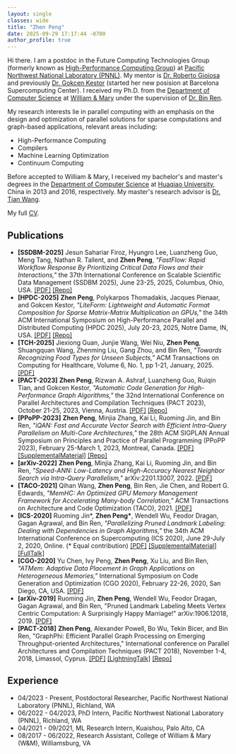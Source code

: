 ```yaml
---
layout: single
classes: wide
title: "Zhen Peng"
date: 2025-09-29 17:17:44 -0700
author_profile: true
---
```



Hi there. I am a postdoc in the Future Computing Technologies Group (formerly known as [High-Performance Computing Group][HPCPNNL]) at [Pacific Northwest National Laboratory (PNNL)][PNNL]. My mentor is [Dr. Roberto Gioiosa][RobertoGioiosa] and previously [Dr. Gokcen Kestor][GokcenKestor] (started her new posision at Barcelona Supercomputing Center). I received my Ph.D. from the [Department of Computer Science][WMCS] at [William & Mary][W&M] under the supervision of [Dr. Bin Ren][BinRen].

My research interests lie in parallel computing with an emphasis on the design and optimization of parallel solutions for sparse computations and graph-based applications, relevant areas including:

* High-Performance Computing
* Compilers
* Machine Learning Optimization
* Continuum Computing

Before accepted to William & Mary, I received my bachelor's and master's degrees in the [Department of Computer Science][HQUCS] at [Huaqiao University][HQU], China in 2013 and 2016, respectively. My master's research advisor is [Dr. Tian Wang][TianWang].

[HPCPNNL]: https://www.pnnl.gov/high-performance-computing
[PNNL]: https://www.pnnl.gov/
[WMCS]: https://www.wm.edu/as/computerscience/
[W&M]: https://www.wm.edu/index.php
[BinRen]: https://www.cs.wm.edu/~bren/
[HQUCS]: https://cst.hqu.edu.cn/
[HQU]: https://www.hqu.edu.cn/
[TianWang]: https://ai.bnu.edu.cn/xygk/szdw/zgj/c07f0119d96744c1bc2a762be4ecdb30.htm
[GokcenKestor]: https://www.pnnl.gov/people/gokcen-kestor
[RobertoGioiosa]: https://www.pnnl.gov/people/roberto-gioiosa

My full [CV](assets/files/ZhenPeng_CV.pdf).

## Publications

* **[SSDBM-2025]** Jesun Sahariar Firoz, Hyungro Lee, Luanzheng Guo, Meng Tang, Nathan R. Tallent, and **Zhen Peng**, _"FastFlow: Rapid Workflow Response By Prioritizing Critical Data Flows and their Interactions,"_ the 37th International Conference on Scalable Scientific Data Management (SSDBM 2025), June 23-25, 2025, Columbus, Ohio, USA. [[PDF]](assets/papers/SSDBM-2025_FastFlow_Jesun.pdf) [[Repo]](https://github.com/pnnl/FlowForecaster)
* **[HPDC-2025]** **Zhen Peng**, Polykarpos Thomadakis, Jacques Pienaar, and Gokcen Kestor, _"LiteForm: Lightweight and Automatic Format Composition for Sparse Matrix-Matrix Multiplication on GPUs,"_ the 34th ACM International Symposium on High-Performance Parallel and Distributed Computing (HPDC 2025), July 20-23, 2025, Notre Dame, IN, USA. [[PDF]](assets/papers/HPDC-2025_LiteForm_Zhen.CameraReady.pdf) [[Repo]](https://github.com/johnpzh/liteform_ae)
* **[TCH-2025]** Jiexiong Guan, Junjie Wang, Wei Niu, **Zhen Peng**, Shuangquan Wang, Zhenming Liu, Gang Zhou, and Bin Ren, _"Towards Recognizing Food Types for Unseen Subjects,"_ ACM Transactions on Computing for Healthcare, Volume 6, No. 1, pp 1-21, January, 2025. [[PDF]](assets/papers/TCH-2025_Food_Jiexiong.pdf)
* **[PACT-2023]** **Zhen Peng**, Rizwan A. Ashraf, Luanzheng Guo, Ruiqin Tian, and Gokcen Kestor, _"Automatic Code Generation for High-Performance Graph Algorithms,"_ the 32nd International Conference on Parallel Architectures and Compilation Techniques (PACT 2023), October 21-25, 2023, Vienna, Austria. [[PDF]](assets/papers/PACT-2023_COMET_Zhen.CameraReady.pdf) [[Repo]](https://github.com/pnnl/COMET/tree/pact23-ae)
* **[PPoPP-2023]** **Zhen Peng**, Minjia Zhang, Kai Li, Ruoming Jin, and Bin Ren, _"iQAN: Fast and Accurate Vector Search with Efficient Intra-Query Parallelism on Multi-Core Architectures,"_ the 28th ACM SIGPLAN Annual Symposium on Principles and Practice of Parallel Programming (PPoPP 2023), February 25-March 1, 2023, Montreal, Canada. [[PDF]](assets/papers/PPoPP-2023_iQAN_Zhen.CameraReady.pdf) [[SupplementalMaterial]](assets/papers/PPoPP-2023_iQAN_Zhen.sup_material.pdf) [[Repo]](https://github.com/johnpzh/iQAN_AE)
* **[arXiv-2022]** **Zhen Peng**, Minjia Zhang, Kai Li, Ruoming Jin, and Bin Ren, _"Speed-ANN: Low-Latency and High-Accuracy Nearest Neighbor Search via Intra-Query Parallelism,"_ arXiv:2201.13007, 2022. [[PDF]](assets/papers/arXiv-2022_Speed-ANN_Zhen.pdf)
* **[TACO-2021]** Qihan Wang, **Zhen Peng**, Bin Ren, Jie Chen, and Robert G. Edwards, _"MemHC: An Optimized GPU Memory Management Framework for Accelerating Many-body Correlation,"_ ACM Transactions on Architecture and Code Optimization (TACO), 2021. [[PDF]](assets/papers/TACO-2022_MemHC_Qihan.pdf)
* **[ICS-2020]** Ruoming Jin*, **Zhen Peng\***, Wendell Wu, Feodor Dragan, Gagan Agrawal, and Bin Ren, _"Parallelizing Pruned Landmark Labeling: Dealing with Dependencies in Graph Algorithms,"_ the 34th ACM International Conference on Supercomputing (ICS 2020), June 29-July 2, 2020, Online. (\* Equal contribution) [[PDF]](assets/papers/ICS-2020_BVC-PLL_Ruoming.pdf) [[SupplementalMaterial]](assets/papers/ICS-2020_BVC-PLL_Ruoming.sup_material.pdf) [[FullTalk]](https://youtu.be/YXutyRhxLi0)
* **[CGO-2020]** Yu Chen, Ivy Peng, **Zhen Peng**, Xu Liu, and Bin Ren, _"ATMem: Adaptive Data Placement in Graph Applications on Heterogeneous Memories,"_ International Symposium on Code Generation and Optimization (CGO 2020), February 22-26, 2020, San Diego, CA, USA. [[PDF]](assets/papers/CGO-2020_ATMem_Yu.pdf)
* **[arXiv-2019]** Ruoming Jin, **Zhen Peng**, Wendell Wu, Feodor Dragan, Gagan Agrawal, and Bin Ren, "Pruned Landmark Labeling Meets Vertex Centric Computation: A Surprisingly Happy Marriage!" arXiv:1906.12018, 2019. [[PDF]](assets/papers/arXiv-2019_BVC-PLL_Ruoming.pdf)
* **[PACT-2018]** **Zhen Peng**, Alexander Powell, Bo Wu, Tekin Bicer, and Bin Ren, "GraphPhi: Efficient Parallel Graph Processing on Emerging Throughput-oriented Architectures," International conference on Parallel Architectures and Compilation Techniques (PACT 2018), November 1-4, 2018, Limassol, Cyprus. [[PDF]](assets/papers/PACT-2018_GraphPhi_Zhen.pdf) [[LightningTalk]](https://youtu.be/8ON28xCGLsw) [[Repo]](https://github.com/johnpzh/graphphi)

## Experience

* 04/2023 - Present, Postdoctoral Researcher, Pacific Northwest National Laboratory (PNNL), Richland, WA
* 06/2022 - 04/2023, PhD Intern, Pacific Northwest National Laboratory (PNNL), Richland, WA
* 04/2021 - 09/2021, ML Research Intern, Kuaishou, Palo Alto, CA
* 08/2017 - 06/2022, Research Assistant, College of William & Mary (W&M), Williamsburg, VA



